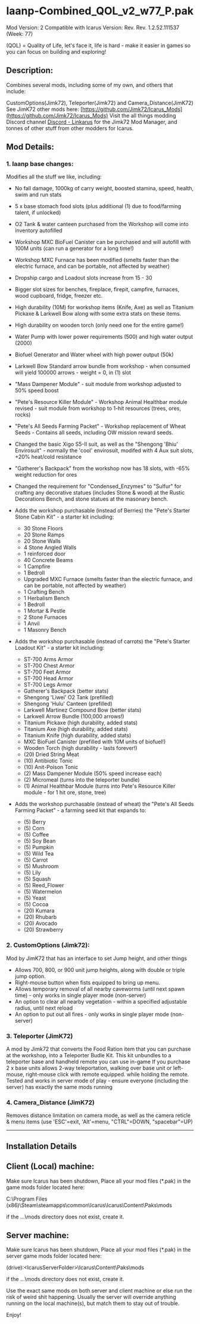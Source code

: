 laanp-Combined_QOL_v2_w77_P.pak
=============================================================================================
Mod Version: 2
Compatible with Icarus Version: Rev. Rev. 1.2.52.111537 (Week: 77)


(QOL) = Quality of Life, let's face it, life is hard - make it easier in games so you can focus on building and exploring! 


## Description:

Combines several mods, including some of my own, and others that include:

CustomOptions(Jimk72), Teleporter(Jimk72) and Camera_Distance(JimK72)
See JimK72 other mods here: [https://github.com/Jimk72/Icarus_Mods](https://github.com/Jimk72/Icarus_Mods)
Visit the all things modding Discord channel [Discord - Linkarus](https://discord.gg/linkarus-icarus-modding-936621749733302292)
for the Jimk72 Mod Manager, and tonnes of other stuff from other modders for Icarus.

## Mod Details:

### 1.   laanp base changes:

Modifies all the stuff we like, including:

 - No fall damage, 1000kg of carry weight, boosted stamina, speed, health, swim and run stats
 - 5 x base stomach food slots (plus additional (1) due to food/farming talent, if unlocked)
 - O2 Tank & water canteen purchased from the Workshop will come into inventory autofilled
 - Workshop MXC BioFuel Canister can be purchased and will autofill with 100M units (can run a generator for a long time!)
 - Workshop MXC Furnace has been modified (smelts faster than the electric furnace, and can be portable, not affected by weather) 
 - Dropship cargo and Loadout slots increase from 15 - 30 
 - Bigger slot sizes for benches, fireplace, firepit, campfire, furnaces, wood cupboard, fridge, freezer etc.
 - High durability (10M) for workshop items (Knife, Axe) as well as Titanium Pickaxe & Larkwell Bow along with some extra stats on these items.
 - High durability on wooden torch (only need one for the entire game!)
 - Water Pump with lower power requirements (500) and high water output (2000)
 - Biofuel Generator and Water wheel with high power output (50k)
 - Larkwell Bow Standard arrow bundle from workshop - when consumed will yield 100000 arrows - weight = 0, in (1) slot
 - "Mass Dampener Module" - suit module from workshop adjusted to 50% speed boost
 - "Pete's Resource Killer Module" - Workshop Animal Healthbar module revised - suit module from workshop to 1-hit resources (trees, ores, rocks)
 - "Pete's All Seeds Farming Packet" - Workshop replacement of Wheat Seeds - Contains all seeds, including OW mission reward seeds.
 - Changed the basic Xigo S5-II suit, as well as the "Shengong 'Bhiu' Envirosuit" - normally the 'cool' envirosuit, modifed with 4 Aux suit slots, +20% heat/cold resistance 
 - "Gatherer's Backpack" from the workshop now has 18 slots, with -65% weight reduction for ores
 - Changed the requirement for "Condensed_Enzymes" to "Sulfur" for crafting any decorative statues (includes Stone & wood)
   at the Rustic Decorations Bench, and stone statues at the masonary bench.
 - Adds the workshop purchasable (instead of Berries) the "Pete's Starter Stone Cabin Kit" - a starter kit including:
   - 30 Stone Floors
   - 20 Stone Ramps	
   - 20 Stone Walls
   - 4 Stone Angled Walls
   - 1 reinforced door
   - 40 Concrete Beams
   - 1 Campfire
   - 1 Bedroll
   - Upgraded MXC Furnace (smelts faster than the electric furnace, and can be portable, not affected by weather)  
   - 1 Crafting Bench
   - 1 Herbalism Bench
   - 1 Bedroll
   - 1 Mortar & Pestle
   - 2 Stone Furnaces
   - 1 Anvil
   - 1 Masonry Bench

 - Adds the workshop purchasable (instead of carrots) the "Pete's Starter Loadout Kit" - a starter kit including:
   - ST-700 Arms Armor
   - ST-700 Chest Armor
   - ST-700 Feet Armor
   - ST-700 Head Armor
   - ST-700 Legs Armor
   - Gatherer's Backpack (better stats)
   - Shengong 'Liwei' O2 Tank (prefilled)
   - Shengong 'Hulu' Canteen (prefilled)
   - Larkwell Martinez Compound Bow (better stats)
   - Larkwell Arrow Bundle (100,000 arrows!)
   - Titanium Pickaxe (high durability, added stats)
   - Titanium Axe (high durability, added stats)
   - Titanium Knife (high durability, added stats)
   - MXC BioFuel Canister (prefilled with 10M units of biofuel!)
   - Wooden Torch (high durability - lasts forever!)
   - (20) Dried String Meat
   - (10) Antibiotic Tonic
   - (10) Anit-Poison Tonic
   - (2) Mass Dampener Module (50% speed increase each)
   - (2) Micromeal (turns into the teleporter bundle)
   - (1) Animal Healthbar Module (turns into Pete's Resource Killer module - for 1 hit ore, stone, tree)

- Adds the workshop purchasable (instead of wheat) the "Pete's All Seeds Farming Packet" - a farming seed kit that expands to:
  - (5) Berry
  - (5) Corn
  - (5) Coffee
  - (5) Soy Bean
  - (5) Pumpkin
  - (5) Wild Tea
  - (5) Carrot
  - (5) Mushroom
  - (5) Lily
  - (5) Squash
  - (5) Reed_Flower
  - (5) Watermelon
  - (5) Yeast
  - (5) Cocoa
  - (20) Kumara
  - (20) Rhubarb
  - (20) Avocado
  - (20) Strawberry

### 2. CustomOptions (Jimk72):

Mod by JimK72 that has an interface to set Jump height, and other things

- Allows 700, 800, or 900 unit jump heights, along with double or triple jump option.  
- Right-mouse button when fists equipped to bring up menu.
- Allows temporary removal of all nearby caveworms (until next spawn time) - only works in single player mode (non-server)
- An option to clear all nearby vegetation - within a specified adjustable radius, until next reload
- An option to put out all fires - only works in single player mode (non-server)


### 3. Teleporter (JimK72)

A mod by Jimk72 that converts the Food Ration item that you can purchase at the workshop, into a Teleporter Budle Kit.
This kit unbundles to a teleporter base and handheld remote you can use in-game
If you purchase 2 x base units allows 2-way teleportation, walking over base unit or left-mouse, right-mouse click with remote equipped.
while holding the remote. Tested and works in server mode of play - ensure everyone (including the server) has exactly the same mods running

### 4.   Camera_Distance (JimK72)
Removes distance limitation on camera mode, as well as the camera reticle & menu items 
(use 'ESC'=exit, 'Alt'=menu, "CTRL"=DOWN, "spacebar"=UP) 

     
---------------------------------------------------
Installation Details
--------------------------------------------------

Client (Local) machine:
-----------------------
Make sure Icarus has been shutdown, 
Place all your mod files (*.pak) in the game mods folder located here:

C:\Program Files (x86)\Steam\steamapps\common\Icarus\Icarus\Content\Paks\mods

if the ...\mods directory does not exist, create it.


Server machine:
-----------------------
Make sure Icarus has been shutdown, 
Place all your mod files (*.pak) in the server game mods folder located here:

(drive):\<IcarusServerFolder>\Icarus\Content\Paks\mods

if the ...\mods directory does not exist, create it.

Use the exact same mods on both server and client machine or else run the risk of weird shit happening.
Usually the server will override anything running on the local machine(s), but match them to stay out of trouble.

Enjoy!






